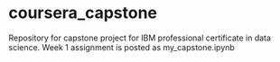 # coursera_capstone
Repository for capstone project for IBM professional certificate in data science.
Week 1 assignment is posted as my_capstone.ipynb
